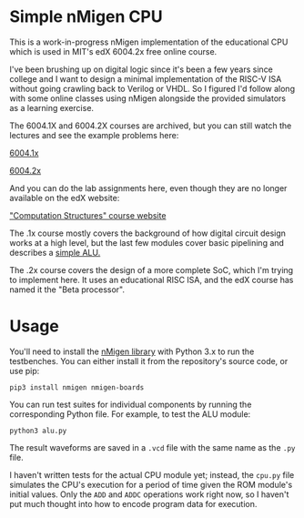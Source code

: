 # Simple nMigen CPU

This is a work-in-progress nMigen implementation of the educational CPU which is used in MIT's edX 6004.2x free online course.

I've been brushing up on digital logic since it's been a few years since college and I want to design a minimal implementation of the RISC-V ISA without going crawling back to Verilog or VHDL. So I figured I'd follow along with some online classes using nMigen alongside the provided simulators as a learning exercise.

The 6004.1X and 6004.2X courses are archived, but you can still watch the lectures and see the example problems here:

[6004.1x](https://courses.edx.org/courses/course-v1:MITx+6.004.1x_3+3T2016/course/)

[6004.2x](https://courses.edx.org/courses/course-v1:MITx+6.004.2x_2+3T2016/course/)


And you can do the lab assignments here, even though they are no longer available on the edX website:

["Computation Structures" course website](https://computationstructures.org/)

The .1x course mostly covers the background of how digital circuit design works at a high level, but the last few modules cover basic pipelining and describes a [simple ALU.](https://github.com/WRansohoff/nmigen_alu_test)

The .2x course covers the design of a more complete SoC, which I'm trying to implement here. It uses an educational RISC ISA, and the edX course has named it the "Beta processor".

# Usage

You'll need to install the [nMigen library](https://github.com/m-labs/nmigen/) with Python 3.x to run the testbenches. You can either install it from the repository's source code, or use pip:

    pip3 install nmigen nmigen-boards

You can run test suites for individual components by running the corresponding Python file. For example, to test the ALU module:

    python3 alu.py

The result waveforms are saved in a `.vcd` file with the same name as the `.py` file.

I haven't written tests for the actual CPU module yet; instead, the `cpu.py` file simulates the CPU's execution for a period of time given the ROM module's initial values. Only the `ADD` and `ADDC` operations work right now, so I haven't put much thought into how to encode program data for execution.
